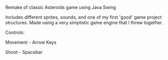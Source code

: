 Remake of classic Asteroids game using Java Swing

Includes different sprites, sounds, and one of my first 'good' game project structures.
Made using a very simplistic game engine that I threw together.

Controls: 

Movement - Arrow Keys

Shoot - Spacebar

